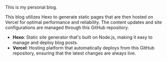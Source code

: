 This is my personal blog.

This blog utilizes Hexo to generate static pages that are then hosted on Vercel for optimal performance and reliability. The content updates and site configurations are managed through this GitHub repository.

- **Hexo**: Static site generator that's built on Node.js, making it easy to manage and deploy blog posts.
- **Vercel**: Hosting platform that automatically deploys from this GitHub repository, ensuring that the latest changes are always live.

